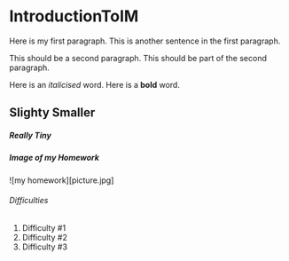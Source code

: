 # IntroductionToIM
Here is my first paragraph.
This is another sentence in the first paragraph.

This should be a second paragraph.
This should be part of the second paragraph.

Here is an *italicised* word.
Here is a **bold** word.

## Slighty Smaller
##### Really Tiny
##### Image of my Homework
![my homework][picture.jpg]

###### Difficulties
1. Difficulty #1
2. Difficulty #2
3. Difficulty #3
